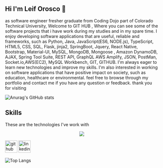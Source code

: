 ## Hi I'm Leif Orosco 👋
as software engineer fresher graduate from Coding Dojo part of Colorado Technical University, Welcome to GIT HUB , Where you can see some of the software projects that i have work during my studies and in my spare time. I enjoy developing software applications that are useful, reliable and frameworks, such as Python, Java, JavaScript(ES6, NODE.js), TypeScript, HTML5, CSS, SQL, Flask, jinja2, SpringBoot, Jquery, React Native, Bootstrap, Material-UI, MySQL, MongoDB, Mongoose , Amazon DynamoDB,  AJAX, Spring Tool Suite, REST API, GraphQL AWS Amplify, JSON, PostMan, Socket.io,AWS(EC2), MySQL Workbench, GIT, GITHUB. I'm always eager to learn new technologies and improve my skills. I'm also interested in working on software applications that have positive impact on society, such as education, healthcare or environmental. feel free to browse through my portfolio and contact me if you have any question or feedback. thank you for visiting

![Anurag's GitHub stats](https://github-readme-stats.vercel.app/api?username=leif123&show_icons=true&theme=highcontrast)


## Skills
These are the technologies I've work with
<p align="center">
  <a href="https://skillicons.dev">
    <img src="https://skillicons.dev/icons?i=java,python,javascript,html,css,flask,spring,react,bootstrap,mysql,mongodb,nodejs,django,aws,eclipse,express,postman,c" />
  </a>
</p>




[<img src='https://cdn.jsdelivr.net/npm/simple-icons@3.0.1/icons/github.svg' alt='github' height='40'>](https://github.com/leif23)  [<img src='https://cdn.jsdelivr.net/npm/simple-icons@3.0.1/icons/linkedin.svg' alt='linkedin' height='40'>](https://www.linkedin.com/in/https://www.linkedin.com/in/leif-orosco//)  



![Top Langs](https://github-readme-stats.vercel.app/api/top-langs/?username=leif23&layout=compact)
